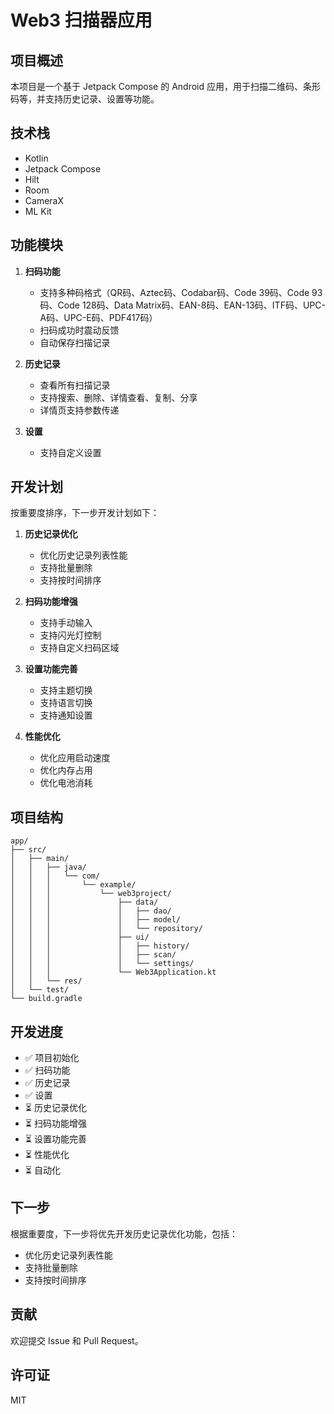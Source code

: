 # Web3 扫描器应用

## 项目概述
本项目是一个基于 Jetpack Compose 的 Android 应用，用于扫描二维码、条形码等，并支持历史记录、设置等功能。

## 技术栈
- Kotlin
- Jetpack Compose
- Hilt
- Room
- CameraX
- ML Kit

## 功能模块
1. **扫码功能**
   - 支持多种码格式（QR码、Aztec码、Codabar码、Code 39码、Code 93码、Code 128码、Data Matrix码、EAN-8码、EAN-13码、ITF码、UPC-A码、UPC-E码、PDF417码）
   - 扫码成功时震动反馈
   - 自动保存扫描记录

2. **历史记录**
   - 查看所有扫描记录
   - 支持搜索、删除、详情查看、复制、分享
   - 详情页支持参数传递

3. **设置**
   - 支持自定义设置

## 开发计划
按重要度排序，下一步开发计划如下：
1. **历史记录优化**
   - 优化历史记录列表性能
   - 支持批量删除
   - 支持按时间排序

2. **扫码功能增强**
   - 支持手动输入
   - 支持闪光灯控制
   - 支持自定义扫码区域

3. **设置功能完善**
   - 支持主题切换
   - 支持语言切换
   - 支持通知设置

4. **性能优化**
   - 优化应用启动速度
   - 优化内存占用
   - 优化电池消耗

## 项目结构
```
app/
├── src/
│   ├── main/
│   │   ├── java/
│   │   │   └── com/
│   │   │       └── example/
│   │   │           └── web3project/
│   │   │               ├── data/
│   │   │               │   ├── dao/
│   │   │               │   ├── model/
│   │   │               │   └── repository/
│   │   │               ├── ui/
│   │   │               │   ├── history/
│   │   │               │   ├── scan/
│   │   │               │   └── settings/
│   │   │               └── Web3Application.kt
│   │   └── res/
│   └── test/
└── build.gradle
```

## 开发进度
- ✅ 项目初始化
- ✅ 扫码功能
- ✅ 历史记录
- ✅ 设置
- ⏳ 历史记录优化
- ⏳ 扫码功能增强
- ⏳ 设置功能完善
- ⏳ 性能优化
- ⏳ 自动化

## 下一步
根据重要度，下一步将优先开发历史记录优化功能，包括：
- 优化历史记录列表性能
- 支持批量删除
- 支持按时间排序

## 贡献
欢迎提交 Issue 和 Pull Request。

## 许可证
MIT 

